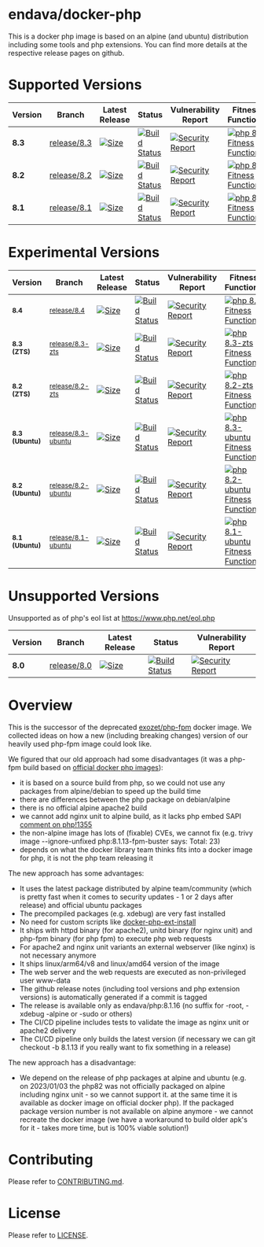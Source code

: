 # endava/docker-php

This is a docker php image is based on an alpine (and ubuntu) distribution including some tools and php extensions. You can find more details at the respective release pages on github.

# Supported Versions

| Version | Branch | Latest Release | Status | Vulnerability Report | Fitness Functions |
| --- | --- | --- | --- | --- | --- |
| **8.3** | [release/8.3](https://github.com/endava/docker-php/tree/release/8.3) | [![Size][size_83_badge]](https://github.com/endava/docker-php/releases/tag/8.3.13) | [![Build Status][github_actions_83_badge]][github_actions_83_link] | [![Security Report][security_report_83_badge]][security_report_83_link] | [![php 8.3 Fitness Functions](https://github.com/Endava/docker-php/actions/workflows/fitness-functions-release-8.3.yml/badge.svg)](https://github.com/Endava/docker-php/actions/workflows/fitness-functions-release-8.3.yml)
| **8.2** | [release/8.2](https://github.com/endava/docker-php/tree/release/8.2) | [![Size][size_82_badge]](https://github.com/endava/docker-php/releases/tag/8.2.25) | [![Build Status][github_actions_82_badge]][github_actions_82_link] | [![Security Report][security_report_82_badge]][security_report_82_link] | [![php 8.2 Fitness Functions](https://github.com/Endava/docker-php/actions/workflows/fitness-functions-release-8.2.yml/badge.svg)](https://github.com/Endava/docker-php/actions/workflows/fitness-functions-release-8.2.yml)
| **8.1** | [release/8.1](https://github.com/endava/docker-php/tree/release/8.1) | [![Size][size_81_badge]](https://github.com/endava/docker-php/releases/tag/8.1.30) | [![Build Status][github_actions_81_badge]][github_actions_81_link] | [![Security Report][security_report_81_badge]][security_report_81_link] | [![php 8.1 Fitness Functions](https://github.com/Endava/docker-php/actions/workflows/fitness-functions-release-8.1.yml/badge.svg)](https://github.com/Endava/docker-php/actions/workflows/fitness-functions-release-8.1.yml)

[github_actions_84_badge]: https://github.com/Endava/docker-php/actions/workflows/ci.yml/badge.svg?branch=release%2F8.4
[github_actions_84_link]: https://github.com/endava/docker-php/actions?query=branch%3Arelease%2F8.4
[security_report_84_badge]: https://github.com/endava/docker-php/releases/download/8.4.0rc4/vulnerability-status.png
[security_report_84_link]: https://github.com/endava/docker-php/releases/download/8.4.0rc4/vulnerability-report.html
[size_84_badge]: https://github.com/endava/docker-php/releases/download/8.4.0rc4/size-status.png

[github_actions_83_badge]: https://github.com/Endava/docker-php/actions/workflows/ci.yml/badge.svg?branch=release%2F8.3
[github_actions_83_link]: https://github.com/endava/docker-php/actions?query=branch%3Arelease%2F8.3
[security_report_83_badge]: https://github.com/endava/docker-php/releases/download/8.3.13/vulnerability-status.png
[security_report_83_link]: https://github.com/endava/docker-php/releases/download/8.3.13/vulnerability-report.html
[size_83_badge]: https://github.com/endava/docker-php/releases/download/8.3.13/size-status.png


[github_actions_82_badge]: https://github.com/Endava/docker-php/actions/workflows/ci.yml/badge.svg?branch=release%2F8.2
[github_actions_82_link]: https://github.com/endava/docker-php/actions?query=branch%3Arelease%2F8.2
[security_report_82_badge]: https://github.com/endava/docker-php/releases/download/8.2.25/vulnerability-status.png
[security_report_82_link]: https://github.com/endava/docker-php/releases/download/8.2.25/vulnerability-report.html
[size_82_badge]: https://github.com/endava/docker-php/releases/download/8.2.25/size-status.png


[github_actions_81_badge]: https://github.com/Endava/docker-php/actions/workflows/ci.yml/badge.svg?branch=release%2F8.1
[github_actions_81_link]: https://github.com/endava/docker-php/actions?query=branch%3Arelease%2F8.1
[security_report_81_badge]: https://github.com/endava/docker-php/releases/download/8.1.30/vulnerability-status.png
[security_report_81_link]: https://github.com/endava/docker-php/releases/download/8.1.30/vulnerability-report.html
[size_81_badge]: https://github.com/endava/docker-php/releases/download/8.1.30/size-status.png


# Experimental Versions


| Version | Branch | Latest Release | Status | Vulnerability Report | Fitness Functions |
| --- | --- | --- | --- | --- | --- |
| <sup>**8.4**</sup> | <sup>[release/8.4](https://github.com/endava/docker-php/tree/release/8.4)</sup> | [![Size][size_84_badge]](https://github.com/endava/docker-php/releases/tag/8.4.0rc4) | [![Build Status][github_actions_84_badge]][github_actions_84_link] | [![Security Report][security_report_84_badge]][security_report_84_link] | [![php 8.4 Fitness Functions](https://github.com/Endava/docker-php/actions/workflows/fitness-functions-release-8.4.yml/badge.svg)](https://github.com/Endava/docker-php/actions/workflows/fitness-functions-release-8.4.yml)
| <sup>**8.3 (ZTS)**</sup> | <sup>[release/8.3-zts](https://github.com/endava/docker-php/tree/release/8.3-zts)</sup> | [![Size][size_83zts_badge]](https://github.com/endava/docker-php/releases/tag/8.3.3-zts) | [![Build Status][github_actions_83zts_badge]][github_actions_83zts_link] | [![Security Report][security_report_83zts_badge]][security_report_83zts_link] | [![php 8.3-zts Fitness Functions](https://github.com/Endava/docker-php/actions/workflows/fitness-functions-release-8.3-zts.yml/badge.svg)](https://github.com/Endava/docker-php/actions/workflows/fitness-functions-release-8.3-zts.yml)
| <sup>**8.2 (ZTS)**</sup> | <sup>[release/8.2-zts](https://github.com/endava/docker-php/tree/release/8.2-zts)</sup> | [![Size][size_82zts_badge]](https://github.com/endava/docker-php/releases/tag/8.2.16-zts) | [![Build Status][github_actions_82zts_badge]][github_actions_82zts_link] | [![Security Report][security_report_82zts_badge]][security_report_82zts_link] | [![php 8.2-zts Fitness Functions](https://github.com/Endava/docker-php/actions/workflows/fitness-functions-release-8.2-zts.yml/badge.svg)](https://github.com/Endava/docker-php/actions/workflows/fitness-functions-release-8.2-zts.yml)
| <sup>**8.3 (Ubuntu)**</sup> | <sup>[release/8.3-ubuntu](https://github.com/endava/docker-php/tree/release/8.3-ubuntu)</sup> | [![Size][size_83ubuntu_badge]](https://github.com/endava/docker-php/releases/tag/8.3.11-ubuntu) | [![Build Status][github_actions_83ubuntu_badge]][github_actions_83ubuntu_link] | [![Security Report][security_report_83ubuntu_badge]][security_report_83ubuntu_link] | [![php 8.3-ubuntu Fitness Functions](https://github.com/Endava/docker-php/actions/workflows/fitness-functions-release-8.3-ubuntu.yml/badge.svg)](https://github.com/Endava/docker-php/actions/workflows/fitness-functions-release-8.3-ubuntu.yml)
| <sup>**8.2 (Ubuntu)**</sup> | <sup>[release/8.2-ubuntu](https://github.com/endava/docker-php/tree/release/8.2-ubuntu)</sup> | [![Size][size_82ubuntu_badge]](https://github.com/endava/docker-php/releases/tag/8.2.23-ubuntu) | [![Build Status][github_actions_82ubuntu_badge]][github_actions_82ubuntu_link] | [![Security Report][security_report_82ubuntu_badge]][security_report_82ubuntu_link] | [![php 8.2-ubuntu Fitness Functions](https://github.com/Endava/docker-php/actions/workflows/fitness-functions-release-8.2-ubuntu.yml/badge.svg)](https://github.com/Endava/docker-php/actions/workflows/fitness-functions-release-8.2-ubuntu.yml)
| <sup>**8.1 (Ubuntu)**</sup> | <sup>[release/8.1-ubuntu](https://github.com/endava/docker-php/tree/release/8.1-ubuntu)</sup> | [![Size][size_81ubuntu_badge]](https://github.com/endava/docker-php/releases/tag/8.1.30-ubuntu) | [![Build Status][github_actions_81ubuntu_badge]][github_actions_81ubuntu_link] | [![Security Report][security_report_81ubuntu_badge]][security_report_81ubuntu_link] | [![php 8.1-ubuntu Fitness Functions](https://github.com/Endava/docker-php/actions/workflows/fitness-functions-release-8.1-ubuntu.yml/badge.svg)](https://github.com/Endava/docker-php/actions/workflows/fitness-functions-release-8.1-ubuntu.yml)

[github_actions_81ubuntu_badge]: https://github.com/endava/docker-php/actions/workflows/ci.yml/badge.svg?branch=release/8.1-ubuntu
[github_actions_81ubuntu_link]: https://github.com/endava/docker-php/actions?query=branch%3Arelease%2F8.1-ubuntu
[security_report_81ubuntu_badge]: https://github.com/endava/docker-php/releases/download/8.1.30-ubuntu/vulnerability-status.png
[security_report_81ubuntu_link]: https://github.com/endava/docker-php/releases/download/8.1.30-ubuntu/vulnerability-report.html
[size_81ubuntu_badge]: https://github.com/endava/docker-php/releases/download/8.1.30-ubuntu/size-status.png

[github_actions_82ubuntu_badge]: https://github.com/endava/docker-php/actions/workflows/ci.yml/badge.svg?branch=release/8.2-ubuntu
[github_actions_82ubuntu_link]: https://github.com/endava/docker-php/actions?query=branch%3Arelease%2F8.2-ubuntu
[security_report_82ubuntu_badge]: https://github.com/endava/docker-php/releases/download/8.2.23-ubuntu/vulnerability-status.png
[security_report_82ubuntu_link]: https://github.com/endava/docker-php/releases/download/8.2.23-ubuntu/vulnerability-report.html
[size_82ubuntu_badge]: https://github.com/endava/docker-php/releases/download/8.2.23-ubuntu/size-status.png

[github_actions_83ubuntu_badge]: https://github.com/endava/docker-php/actions/workflows/ci.yml/badge.svg?branch=release/8.3-ubuntu
[github_actions_83ubuntu_link]: https://github.com/endava/docker-php/actions?query=branch%3Arelease%2F8.3-ubuntu
[security_report_83ubuntu_badge]: https://github.com/endava/docker-php/releases/download/8.3.11-ubuntu/vulnerability-status.png
[security_report_83ubuntu_link]: https://github.com/endava/docker-php/releases/download/8.3.11-ubuntu/vulnerability-report.html
[size_83ubuntu_badge]: https://github.com/endava/docker-php/releases/download/8.3.11-ubuntu/size-status.png

[github_actions_82zts_badge]: https://github.com/endava/docker-php/actions/workflows/ci.yml/badge.svg?branch=release/8.2-zts
[github_actions_82zts_link]: https://github.com/endava/docker-php/actions?query=branch%3Arelease%2F8.2-zts
[security_report_82zts_badge]: https://github.com/endava/docker-php/releases/download/8.2.16-zts/vulnerability-status.png
[security_report_82zts_link]: https://github.com/endava/docker-php/releases/download/8.2.16-zts/vulnerability-report.html
[size_82zts_badge]: https://github.com/endava/docker-php/releases/download/8.2.16-zts/size-status.png

[github_actions_83zts_badge]: https://github.com/endava/docker-php/actions/workflows/ci.yml/badge.svg?branch=release/8.3-zts
[github_actions_83zts_link]: https://github.com/endava/docker-php/actions?query=branch%3Arelease%2F8.3-zts
[security_report_83zts_badge]: https://github.com/endava/docker-php/releases/download/8.3.3-zts/vulnerability-status.png
[security_report_83zts_link]: https://github.com/endava/docker-php/releases/download/8.3.3-zts/vulnerability-report.html
[size_83zts_badge]: https://github.com/endava/docker-php/releases/download/8.3.3-zts/size-status.png

# Unsupported Versions

Unsupported as of php's eol list at https://www.php.net/eol.php

| Version | Branch | Latest Release | Status | Vulnerability Report |
| --- | --- | --- | --- | --- |
| **8.0** | [release/8.0](https://github.com/endava/docker-php/tree/release/8.0) | [![Size][size_80_badge]](https://github.com/endava/docker-php/releases/tag/8.0.30) | [![Build Status][github_actions_80_badge]][github_actions_80_link] | [![Security Report][security_report_80_badge]][security_report_80_link]

[github_actions_80_badge]: https://github.com/Endava/docker-php/actions/workflows/ci.yml/badge.svg?branch=release%2F8.0
[github_actions_80_link]: https://github.com/endava/docker-php/actions?query=branch%3Arelease%2F8.0
[security_report_80_badge]: https://github.com/endava/docker-php/releases/download/8.0.30/vulnerability-status.png
[security_report_80_link]: https://github.com/endava/docker-php/releases/download/8.0.30/vulnerability-report.html
[size_80_badge]: https://github.com/endava/docker-php/releases/download/8.0.30/size-status.png

# Overview

This is the successor of the deprecated [exozet/php-fpm](https://hub.docker.com/r/exozet/php-fpm/) docker image. We collected ideas on how a new (including breaking changes) version of our heavily used php-fpm image could look like.

We figured that our old approach had some disadvantages (it was a php-fpm build based on [official docker php images](https://hub.docker.com/_/php)):

* it is based on a source build from php, so we could not use any packages from alpine/debian to speed up the build time
* there are differences between the php package on debian/alpine 
* there is no official alpine apache2 build
* we cannot add nginx unit to alpine build, as it lacks php embed SAPI [comment on php!1355](https://github.com/docker-library/php/pull/1355#issuecomment-1352087633)
* the non-alpine image has lots of (fixable) CVEs, we cannot fix (e.g. trivy image --ignore-unfixed php:8.1.13-fpm-buster says: Total: 23)
* depends on what the docker library team thinks fits into a docker image for php, it is not the php team releasing it

The new approach has some advantages:

* It uses the latest package distributed by alpine team/community (which is pretty fast when it comes to security updates - 1 or 2 days after release) and official ubuntu packages
* The precompiled packages (e.g. xdebug) are very fast installed
* No need for custom scripts like [docker-php-ext-install](https://github.com/docker-library/php/blob/master/docker-php-ext-install)
* It ships with httpd binary (for apache2), unitd binary (for nginx unit) and php-fpm binary (for php fpm) to execute php web requests
* For apache2 and nginx unit variants an external webserver (like nginx) is not necessary anymore 
* It ships linux/arm64/v8 and linux/amd64 version of the image
* The web server and the web requests are executed as non-privileged user www-data
* The github release notes (including tool versions and php extension versions) is automatically generated if a commit is tagged
* The release is available only as endava/php:8.1.16 (no suffix for -root, -xdebug -alpine or -sudo or others)
* The CI/CD pipeline includes tests to validate the image as nginx unit or apache2 delivery
* The CI/CD pipeline only builds the latest version (if necessary we can git checkout -b 8.1.13 if you really want to fix something in a release)

The new approach has a disadvantage:

* We depend on the release of php packages at alpine and ubuntu (e.g. on 2023/01/03 the php82 was not officially packaged on alpine including nginx unit - so we cannot support it. at the same time it is available as docker image on official docker php). If the packaged package version number is not available on alpine anymore - we cannot recreate the docker image (we have a workaround to build older apk's for it - takes more time, but is 100% viable solution!)



# Contributing
Please refer to [CONTRIBUTING.md](CONTRIBUTING.md). 

# License
Please refer to [LICENSE](LICENSE). 

